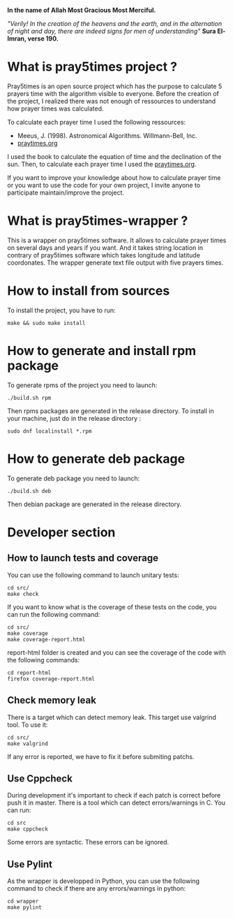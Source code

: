 **In the name of Allah Most Gracious Most Merciful.**

*"Verily! In the creation of the heavens and the earth, and in the
alternation of night and day, there are indeed signs for men of
understanding"* **Sura El-Imran, verse 190.**

# What is pray5times project ?

Pray5times is an open source project which has the purpose to calculate
5 prayers time with the algorithm visible to everyone. Before the creation
of the project, I realized there was not enough of ressources to understand
how prayer times was calculated.

To calculate each prayer time I used the following ressources:

- Meeus, J. (1998). Astronomical Algorithms. Willmann-Bell, Inc.
- [praytimes.org](http://praytimes.org/wiki/Prayer_Times_Calculation)

I used the book to calculate the equation of time and the declination of the
sun. Then, to calculate each prayer time I used the
[praytimes.org](http://praytimes.org/wiki/Prayer_Times_Calculation).

If you want to improve your knowledge about how to calculate prayer time or you
want to use the code for your own project, I invite anyone to participate
maintain/improve the project.

# What is pray5times-wrapper ?

This is a wrapper on pray5times software. It allows to calculate prayer times on
several days and years if you want. And it takes string location in contrary of
pray5times software which takes longitude and latitude coordonates. The wrapper
generate text file output with five prayers times.

# How to install from sources

To install the project, you have to run:

`make && sudo make install`

# How to generate and install rpm package

To generate rpms of the project you need to launch:

`./build.sh rpm`

Then rpms packages are generated in the release directory.
To install in your machine, just do in the release directory :

`sudo dnf localinstall *.rpm`

# How to generate deb package

To generate deb package you need to launch:

`./build.sh deb`

Then debian package are generated in the release directory.

# Developer section
## How to launch tests and coverage

You can use the following command to launch unitary tests:

```
cd src/
make check
```

If you want to know what is the coverage of these tests on the code, you can
run the following command:

```
cd src/
make coverage
make coverage-report.html
```

report-html folder is created and you can see the coverage of the code with
the following commands:

```
cd report-html
firefox coverage-report.html
```

## Check memory leak

There is a target which can detect memory leak. This target use valgrind tool.
To use it:

```
cd src/
make valgrind
```

If any error is reported, we have to fix it before submiting patchs.

## Use Cppcheck

During development it's important to check if each patch is correct before push
it in master. There is a tool which can detect errors/warnings in C.
You can run:

```
cd src
make cppcheck
```

Some errors are syntactic. These errors can be ignored.

## Use Pylint

As the wrapper is developped in Python, you can use the following command to
check if there are any errors/warnings in python:

```
cd wrapper
make pylint
```
